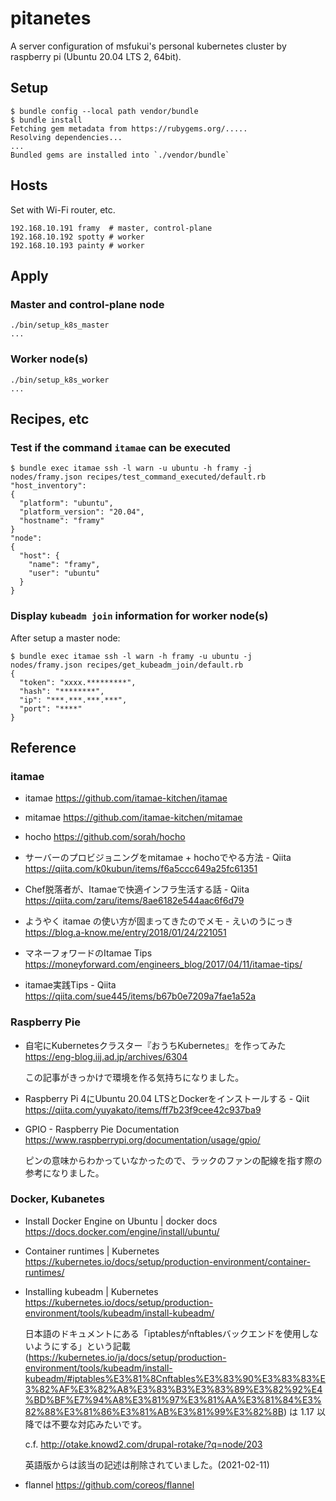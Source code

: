 # pitanetes

A server configuration of msfukui's personal kubernetes cluster by raspberry pi (Ubuntu 20.04 LTS 2, 64bit).

## Setup

```
$ bundle config --local path vendor/bundle
$ bundle install
Fetching gem metadata from https://rubygems.org/.....
Resolving dependencies...
...
Bundled gems are installed into `./vendor/bundle`
```

## Hosts

Set with Wi-Fi router, etc.

```
192.168.10.191 framy  # master, control-plane
192.168.10.192 spotty # worker
192.168.10.193 painty # worker
```

## Apply

### Master and control-plane node

```
./bin/setup_k8s_master
...
```

### Worker node(s)

```
./bin/setup_k8s_worker
...
```

## Recipes, etc

### Test if the command `itamae` can be executed

```
$ bundle exec itamae ssh -l warn -u ubuntu -h framy -j nodes/framy.json recipes/test_command_executed/default.rb
"host_inventory":
{
  "platform": "ubuntu",
  "platform_version": "20.04",
  "hostname": "framy"
}
"node":
{
  "host": {
    "name": "framy",
    "user": "ubuntu"
  }
}
```

### Display `kubeadm join` information for worker node(s)

After setup a master node:

```
$ bundle exec itamae ssh -l warn -h framy -u ubuntu -j nodes/framy.json recipes/get_kubeadm_join/default.rb 
{
  "token": "xxxx.*********",
  "hash": "********",
  "ip": "***.***.***.***",
  "port": "****"
}
```

## Reference

### itamae

* itamae https://github.com/itamae-kitchen/itamae

* mitamae https://github.com/itamae-kitchen/mitamae

* hocho https://github.com/sorah/hocho

* サーバーのプロビジョニングをmitamae + hochoでやる方法 - Qiita https://qiita.com/k0kubun/items/f6a5ccc649a25fc61351

* Chef脱落者が、Itamaeで快適インフラ生活する話 - Qiita https://qiita.com/zaru/items/8ae6182e544aac6f6d79

* ようやく itamae の使い方が固まってきたのでメモ - えいのうにっき https://blog.a-know.me/entry/2018/01/24/221051

* マネーフォワードのItamae Tips https://moneyforward.com/engineers_blog/2017/04/11/itamae-tips/

* itamae実践Tips - Qiita https://qiita.com/sue445/items/b67b0e7209a7fae1a52a

### Raspberry Pie

* 自宅にKubernetesクラスター『おうちKubernetes』を作ってみた https://eng-blog.iij.ad.jp/archives/6304

    この記事がきっかけで環境を作る気持ちになりました。

* Raspberry Pi 4にUbuntu 20.04 LTSとDockerをインストールする - Qiit https://qiita.com/yuyakato/items/ff7b23f9cee42c937ba9

* GPIO - Raspberry Pie Documentation https://www.raspberrypi.org/documentation/usage/gpio/

    ピンの意味からわかっていなかったので、ラックのファンの配線を指す際の参考になりました。

### Docker, Kubanetes

* Install Docker Engine on Ubuntu | docker docs https://docs.docker.com/engine/install/ubuntu/

* Container runtimes | Kubernetes https://kubernetes.io/docs/setup/production-environment/container-runtimes/

* Installing kubeadm | Kubernetes https://kubernetes.io/docs/setup/production-environment/tools/kubeadm/install-kubeadm/

    日本語のドキュメントにある「iptablesがnftablesバックエンドを使用しないようにする」という記載 (https://kubernetes.io/ja/docs/setup/production-environment/tools/kubeadm/install-kubeadm/#iptables%E3%81%8Cnftables%E3%83%90%E3%83%83%E3%82%AF%E3%82%A8%E3%83%B3%E3%83%89%E3%82%92%E4%BD%BF%E7%94%A8%E3%81%97%E3%81%AA%E3%81%84%E3%82%88%E3%81%86%E3%81%AB%E3%81%99%E3%82%8B) は 1.17 以降では不要な対応みたいです。

    c.f. http://otake.knowd2.com/drupal-rotake/?q=node/203

    英語版からは該当の記述は削除されていました。(2021-02-11)

* flannel https://github.com/coreos/flannel
